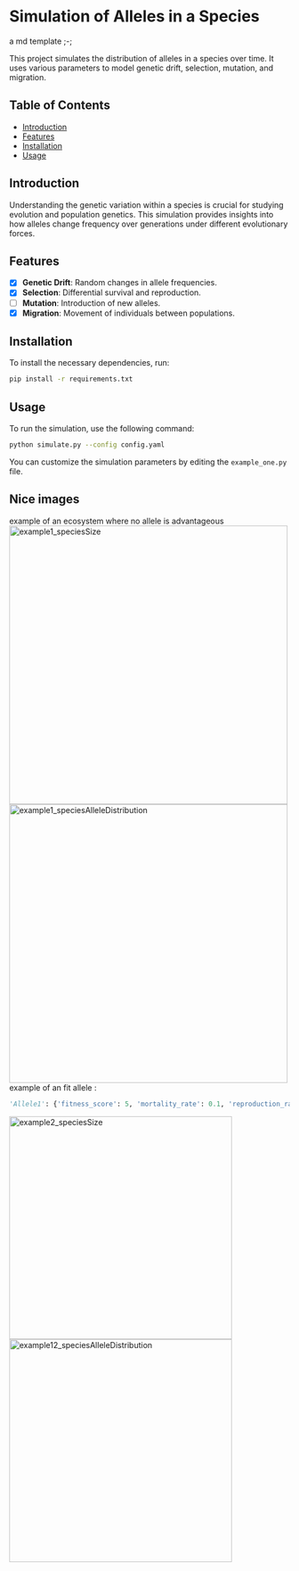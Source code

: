 # Simulation of Alleles in a Species
a md template ;-;

This project simulates the distribution of alleles in a species over time. It uses various parameters to model genetic drift, selection, mutation, and migration.

## Table of Contents
- [Introduction](#introduction)
- [Features](#features)
- [Installation](#installation)
- [Usage](#usage)

## Introduction
Understanding the genetic variation within a species is crucial for studying evolution and population genetics. This simulation provides insights into how alleles change frequency over generations under different evolutionary forces.

## Features
- [X] **Genetic Drift**: Random changes in allele frequencies.
- [X] **Selection**: Differential survival and reproduction.
- [ ] **Mutation**: Introduction of new alleles.
- [X] **Migration**: Movement of individuals between populations.

## Installation
To install the necessary dependencies, run:
```bash
pip install -r requirements.txt
```

## Usage
To run the simulation, use the following command:
```bash
python simulate.py --config config.yaml
```
You can customize the simulation parameters by editing the `example_one.py` file.

## Nice images
example of an ecosystem where no allele is advantageous
<img src="https://github.com/user-attachments/assets/6c618d33-3ed4-4f7b-9ed4-3c2db62fa806" alt="example1_speciesSize" width="500"/>  
<img src="https://github.com/user-attachments/assets/fbf2d0a7-6109-4ecc-a1f0-04cec9bec33c" alt="example1_speciesAlleleDistribution" width="500"/>  
example of an fit allele : 
```python
'Allele1': {'fitness_score': 5, 'mortality_rate': 0.1, 'reproduction_rate': 0.5}
```  
<img src="https://github.com/user-attachments/assets/bfe9c855-2c4d-41b3-b4fa-047ce96722a2" alt="example2_speciesSize" width="400"/>  
<img src="https://github.com/user-attachments/assets/5ca9fbd4-7731-4823-9cf4-caa3be966e1b" alt="example12_speciesAlleleDistribution" width="400"/>  




